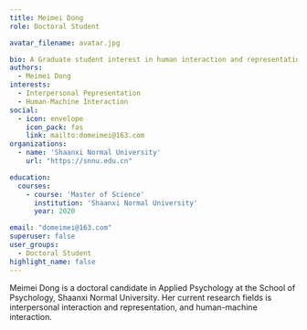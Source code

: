```yaml
---
title: Meimei Dong
role: Doctoral Student

avatar_filename: avatar.jpg

bio: A Graduate student interest in human interaction and representation, human-machine interaction.
authors:
  - Meimei Dong
interests:
  - Interpersonal Pepresentation
  - Human-Machine Interaction
social:
  - icon: envelope
    icon_pack: fas
    link: mailto:domeimei@163.com
organizations:
  - name: 'Shaanxi Normal University'
    url: "https://snnu.edu.cn"

education:
  courses:
    - course: 'Master of Science'
      institution: 'Shaanxi Normal University'
      year: 2020

email: "domeimei@163.com"
superuser: false
user_groups:
  - Doctoral Student
highlight_name: false
---
```


Meimei Dong is a doctoral candidate in Applied Psychology at the School of Psychology, Shaanxi Normal University. Her current research fields is interpersonal interaction and representation, and human-machine interaction.

